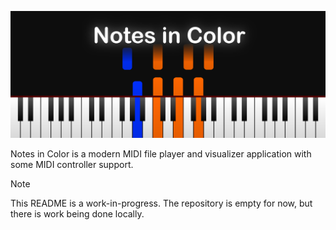 <p align="center">
	<img src="showcase.png" alt="Showcase Picture">
</p>

Notes in Color is a modern MIDI file player and visualizer application with some MIDI controller support.

> [!NOTE]
> This README is a work-in-progress. The repository is empty for now, but there is work being done locally.